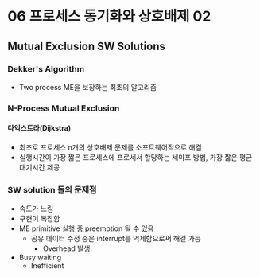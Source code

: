 # 06 프로세스 동기화와 상호배제 02

## Mutual Exclusion SW Solutions

### Dekker's Algorithm

- Two process ME을 보장하는 최초의 알고리즘



### N-Process Mutual Exclusion

#### 다익스트라(Dijkstra)

- 최초로 프로세스 n개의 상호배제 문제를 소프트웨어적으로 해결
- 실행시간이 가장 짧은 프로세스에 프로세서 할당하는 세마포 방법, 가장 짧은 평균 대기시간 제공



### SW solution 들의 문제점

- 속도가 느림
- 구현이 복잡함
- ME primitive 실행 중 preemption 될 수 있음
  - 공유 데이터 수정 중은 interrupt를 억제함으로써 해결 가능
    - Overhead 발생
- Busy waiting
  - Inefficient